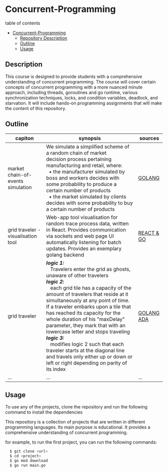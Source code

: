 # Concurrent-Programming

table of contents
- [Concurrent-Programming](#concurrent-programming)
  - [Repository Description](#description)
  - [Outline](#outline)
  - [Usage](#usage)

[//]: # (  - [Course Projects]&#40;#course-projects&#41;)


## Description

This course is designed to provide students with a comprehensive understanding of concurrent programming. 
The course will cover certain concepts of concurrent programming with a more nuanced minute approach, 
including threads, goroutines and go runtime, various synchronization techniques, locks, and condition variables, deadlock, and starvation. 
It will include hands-on programming assignments that will make the content of this repository.

## Outline
| capiton                            | synopsis                                                                                                                                                                                                                                                                                                                                                                                                                                                                                                                                                                                                                                         | sources                                                            |
|------------------------------------|--------------------------------------------------------------------------------------------------------------------------------------------------------------------------------------------------------------------------------------------------------------------------------------------------------------------------------------------------------------------------------------------------------------------------------------------------------------------------------------------------------------------------------------------------------------------------------------------------------------------------------------------------|--------------------------------------------------------------------|
| market chain-of-events simulation  | We simulate a simplified scheme of a random chain of market <br> decision process pertaining <br> manufacturing and retail, where: <br> &nbsp; • the manufacturer simulated by boss and workers decides with some probability to produce a certain number of products <br> &nbsp; • the market simulated by clients decides with some probability to buy a certain number of products                                                                                                                                                                                                                                                            | [GOLANG](./introduction)                                           |
| grid traveler - visualisation tool | Web-app tool visualisation for random trace process data, written in React. Provides communication via sockets and web page UI automatically listening for batch updates. Provides an exemplary golang backend                                                                                                                                                                                                                                                                                                                                                                                                                                   | [REACT & GO](./grid-travelers)                                     |
| grid traveler                      | **_logic 1:_**<br>&nbsp;&nbsp; Travelers enter the grid as ghosts, unaware of other travelers<br>**_logic 2_:**<br>&nbsp;&nbsp; each grid tile has a capacity of the amount of travelers that reside at it simultaneously at any point of time. If a traveler embarks upon a tile that has reached its capacity for the whole duration of his "maxDelay" parameter, they mark that with an lowercase letter and stops traveling<br>**_logic 3:_**<br>&nbsp;&nbsp; modifies logic 2 such that each traveler starts at the diagonal line and travels only either up or down or left or right depending on parity of its index | [GOLANG](./grid-travelers/golang) <br> [ADA](./grid-travelers/ada) |
| ...                                | ...                                                                                                                                                                                                                                                                                                                                                                                                                                                                                                                                                                                                                                              | ...                                                                |


## Usage

To use any of the projects,
clone the repository and run the following command to install the dependencies

This repository is a collection of projects that are written in different programming languages.
Its main purpose is educational. It provides a comprehensive understanding of concurrent programming.

for example, to run the first project, you can run the following commands:

```bash
  $ git clone <url>
  $ cd <project>
  $ go mod download
  $ go run main.go
```